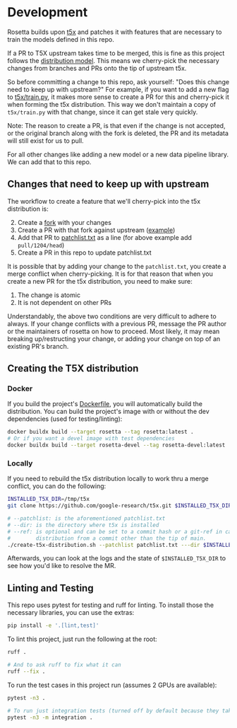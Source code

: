 # Development
Rosetta builds upon [t5x](https://github.com/google-research/t5x) and patches it with features
that are necessary to train the models defined in this repo.

If a PR to T5X upstream takes time to be merged, this is fine as this project follows the
[distribution model](https://opensource.com/article/18/7/forks-vs-distributions). This
means we cherry-pick the necessary changes from branches and PRs onto the tip of upstream t5x.

So before committing a change to this repo, ask yourself: "Does this change need to keep up with
upstream?" For example, if you want to add a new flag to [t5x/train.py](https://github.com/google-research/t5x/blob/main/t5x/train.py),
it makes more sense to create a PR for this and cherry-pick it when forming the t5x distribution.
This way we don't maintain a copy of `t5x/train.py` with that change, since it can get stale
very quickly.

Note: The reason to create a PR, is that even if the change is not accepted, or the original
branch along with the fork is deleted, the PR and its metadata will still exist for us to
pull.

For all other changes like adding a new model or a new data pipeline library. We can add that
to this repo.

## Changes that need to keep up with upstream
The workflow to create a feature that we'll cherry-pick into the t5x distribution is:

2. Create a [fork](https://github.com/google-research/t5x/fork) with your changes
3. Create a PR with that fork against upstream ([example](https://github.com/google-research/t5x/pull/1204))
4. Add that PR to [patchlist.txt](../patchlist.txt) as a line (for above example add `pull/1204/head`)
5. Create a PR in this repo to update patchlist.txt

It is possible that by adding your change to the `patchlist.txt`, you create a merge conflict
when cherry-picking. It is for that reason that when you create a new PR for the t5x
distribution, you need to make sure:

1. The change is atomic
2. It is not dependent on other PRs

Understandably, the above two conditions are very difficult to adhere to always. If your change
conflicts with a previous PR, message the PR author or the maintainers of rosetta on how to
proceed. Most likely, it may mean breaking up/restructing your change, or adding your change
on top of an existing PR's branch.

## Creating the T5X distribution

### Docker
If you build the project's [Dockerfile](../Dockerfile), you will automatically build the distribution.
You can build the project's image with or without the dev dependencies (used for testing/linting):
```bash
docker buildx build --target rosetta --tag rosetta:latest .
# Or if you want a devel image with test dependencies
docker buildx build --target rosetta-devel --tag rosetta-devel:latest .
```

### Locally
If you need to rebuild the t5x distribution locally to work thru a merge conflict,
you can do the following:
```bash
INSTALLED_T5X_DIR=/tmp/t5x
git clone https://github.com/google-research/t5x.git $INSTALLED_T5X_DIR

# --patchlist: is the aforementioned patchlist.txt 
# --dir: is the directory where t5x is installed
# --ref: is optional and can be set to a commit hash or a git-ref in case you want to build the
#        distribution from a commit other than the tip of main.
./create-t5x-distribution.sh --patchlist patchlist.txt ---dir $INSTALLED_T5X_DIR --ref 79909538d7d98a46966cc683ec7fa606b0f7cf78
```

Afterwards, you can look at the logs and the state of `$INSTALLED_T5X_DIR` to see how you'd like
to resolve the MR.

## Linting and Testing
This repo uses pytest for testing and ruff for linting. To install those the necessary libraries, you can
use the extras:
```bash
pip install -e '.[lint,test]'
```

To lint this project, just run the following at the root:
```bash
ruff .

# And to ask ruff to fix what it can
ruff --fix .
```

To run the test cases in this project run (assumes 2 GPUs are available):
```bash
pytest -n3 .

# To run just integration tests (turned off by default because they take longer)
pytest -n3 -m integration .
```
